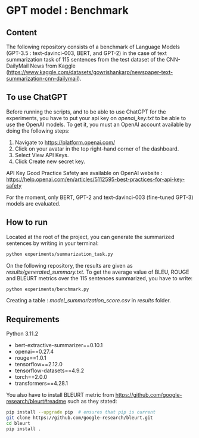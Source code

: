 # GPT model : Benchmark

## Content

The following repository consists of a benchmark of Language Models (GPT-3.5 : text-davinci-003, BERT, and GPT-2) in the case of text summarization task of 115 sentences from the test dataset of the CNN-DailyMail News from Kaggle (https://www.kaggle.com/datasets/gowrishankarp/newspaper-text-summarization-cnn-dailymail).

## To use ChatGPT

Before running the scripts, and to be able to use ChatGPT for the experiments, you have to put your api key on *openai_key.txt* to be able to use the OpenAI models. To get it, you must an OpenAI account available by doing the following steps:

1. Navigate to https://platform.openai.com/
2. Click on your avatar in the top right-hand corner of the dashboard.
2. Select View API Keys.
3. Click Create new secret key.

API Key Good Practice Safety are available on OpenAI website : https://help.openai.com/en/articles/5112595-best-practices-for-api-key-safety

For the moment, only BERT, GPT-2 and text-davinci-003 (fine-tuned GPT-3) models are evaluated.

## How to run

Located at the root of the project, you can generate the summarized sentences by writing in your terminal:
```sh
python experiments/summarization_task.py
  ```

On the following repository, the results are given as *results/generated_summary.txt*. To get the average value of BLEU, ROUGE and BLEURT metrics over the 115 sentences summarized, you have to write:

```sh
python experiments/benchmark.py
  ```

Creating a table : *model_summarization_score.csv* in *results* folder.

## Requirements

Python 3.11.2

- bert-extractive-summarizer==0.10.1
- openai==0.27.4
- rouge==1.0.1
- tensorflow==2.12.0
- tensorflow-datasets==4.9.2
- torch==2.0.0
- transformers==4.28.1

You also have to install BLEURT metric from https://github.com/google-research/bleurt#readme such as they stated:

```sh
pip install --upgrade pip  # ensures that pip is current
git clone https://github.com/google-research/bleurt.git
cd bleurt
pip install .
  ```
